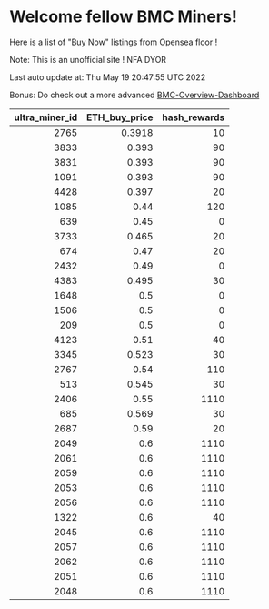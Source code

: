 # Welcome fellow BMC Miners!
Here is a list of "Buy Now" listings from Opensea floor !

Note: This is an unofficial site ! NFA DYOR

Last auto update at: Thu May 19 20:47:55 UTC 2022

Bonus: Do check out a more advanced [BMC-Overview-Dashboard](https://dune.com/defifunk/BMC-Overview-Dashboard)


|   ultra_miner_id |   ETH_buy_price |   hash_rewards |
|-----------------:|----------------:|---------------:|
|             2765 |          0.3918 |             10 |
|             3833 |          0.393  |             90 |
|             3831 |          0.393  |             90 |
|             1091 |          0.393  |             90 |
|             4428 |          0.397  |             20 |
|             1085 |          0.44   |            120 |
|              639 |          0.45   |              0 |
|             3733 |          0.465  |             20 |
|              674 |          0.47   |             20 |
|             2432 |          0.49   |              0 |
|             4383 |          0.495  |             30 |
|             1648 |          0.5    |              0 |
|             1506 |          0.5    |              0 |
|              209 |          0.5    |              0 |
|             4123 |          0.51   |             40 |
|             3345 |          0.523  |             30 |
|             2767 |          0.54   |            110 |
|              513 |          0.545  |             30 |
|             2406 |          0.55   |           1110 |
|              685 |          0.569  |             30 |
|             2687 |          0.59   |             20 |
|             2049 |          0.6    |           1110 |
|             2061 |          0.6    |           1110 |
|             2059 |          0.6    |           1110 |
|             2053 |          0.6    |           1110 |
|             2056 |          0.6    |           1110 |
|             1322 |          0.6    |             40 |
|             2045 |          0.6    |           1110 |
|             2057 |          0.6    |           1110 |
|             2062 |          0.6    |           1110 |
|             2051 |          0.6    |           1110 |
|             2048 |          0.6    |           1110 |
